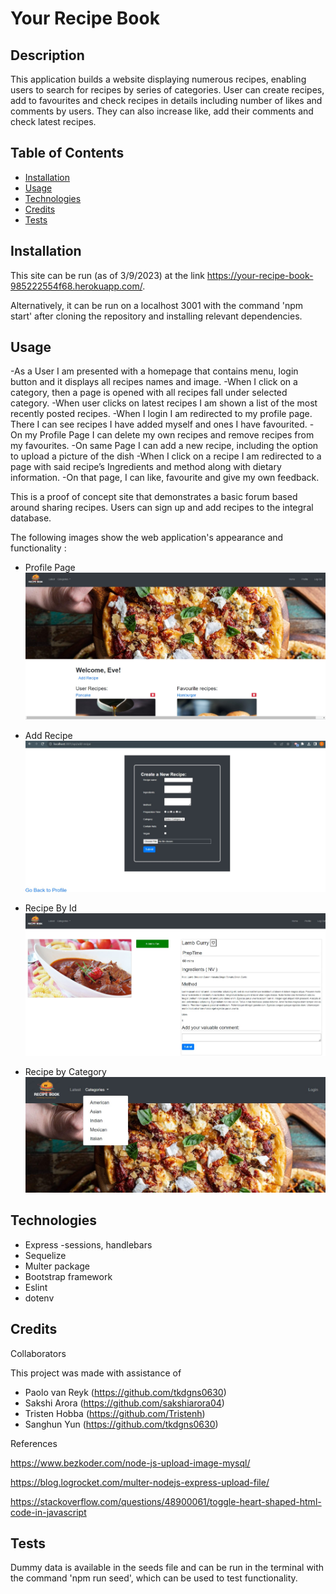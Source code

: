 # Your Recipe Book
## Description

This application builds a website displaying numerous recipes, enabling users to search for recipes by series of categories. User can create recipes, add to favourites and check recipes in details including number of likes and comments by users. They can also increase like, add their comments and check latest recipes.

## Table of Contents 
- [Installation](#installation)
- [Usage](#usage)
- [Technologies](#technologies)
- [Credits](#credits)
- [Tests](#tests)

## Installation

This site can be run (as of 3/9/2023) at the link https://your-recipe-book-985222554f68.herokuapp.com/.

Alternatively, it can be run on a localhost 3001 with the command 'npm start' after cloning the repository  and installing relevant dependencies.

## Usage

-As a User I am presented with a homepage that contains menu, login button and it displays all recipes names and image.
-When I click on a category, then a page is opened with all recipes fall under selected category.
-When user clicks on latest recipes I am shown a list of the most recently posted recipes.
-When I login I am redirected to my profile page. There I can see recipes I have added myself and ones I have favourited.
-On my Profile Page I can delete my own recipes and remove recipes from my favourites.
-On same Page I can add a new recipe, including the option to upload a picture of the dish 
-When I click on a recipe I am redirected to a page with said recipe’s Ingredients and method along with dietary information. -On that page, I can like, favourite and give my own feedback.


This is a proof of concept site that demonstrates a basic forum based around sharing recipes. Users can sign up and add recipes to the integral database.

The following images show the web application's appearance and functionality :
- Profile Page
![ProfilePage](/public/images/profile.jpg)

- Add Recipe
![AddRecipe](/public/images/add.jpg)

- Recipe By Id
![RecipeById](/public/images/recipe-details.jpg)

- Recipe by Category
![RecipebyCategory](/public/images/by%20cat.jpg)



## Technologies

- Express -sessions, handlebars
- Sequelize
- Multer package
- Bootstrap framework
- Eslint
- dotenv


## Credits

Collaborators

This project was made with assistance of 
- Paolo van Reyk (https://github.com/tkdgns0630)
- Sakshi Arora (https://github.com/sakshiarora04)
- Tristen Hobba (https://github.com/Tristenh)
- Sanghun Yun (https://github.com/tkdgns0630)

References

https://www.bezkoder.com/node-js-upload-image-mysql/

https://blog.logrocket.com/multer-nodejs-express-upload-file/

https://stackoverflow.com/questions/48900061/toggle-heart-shaped-html-code-in-javascript


## Tests
Dummy data is available in the seeds file and can be run in the terminal with the command 'npm run seed', which can be used to test functionality.

